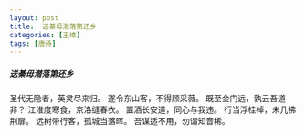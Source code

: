 ```yaml
---
layout: post
title:  送綦毋潜落第还乡
categories: [王维]
tags: [唐诗]
---
```


##### 送綦毋潜落第还乡

圣代无隐者，英灵尽来归。
遂令东山客，不得顾采薇。
既至金门远，孰云吾道非？
江淮度寒食，京洛缝春衣。
置酒长安道，同心与我违。
行当浮桂棹，未几拂荆扉。
远树带行客，孤城当落晖。
吾谋适不用，勿谓知音稀。







